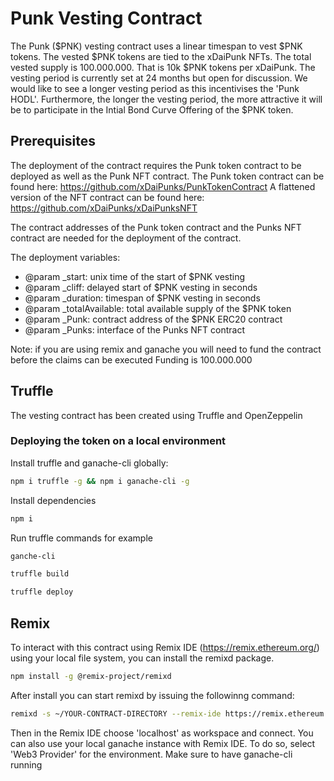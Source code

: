# Punk Vesting Contract
The Punk ($PNK) vesting contract uses a linear timespan to vest $PNK tokens. The vested $PNK tokens are tied to 
the xDaiPunk NFTs. The total vested supply is 100.000.000. That is 10k $PNK tokens per xDaiPunk.
The vesting period is currently set at 24 months but open for discussion. We would like to see a longer vesting period as this
incentivises the 'Punk HODL'. Furthermore, the longer the vesting period, the more attractive it will be to participate in the Intial Bond Curve Offering of the $PNK token.


## Prerequisites
The deployment of the contract requires the Punk token contract to be deployed as well as the Punk NFT contract.
The Punk token contract can be found here: https://github.com/xDaiPunks/PunkTokenContract
A flattened version of the NFT contract can be found here: https://github.com/xDaiPunks/xDaiPunksNFT

The contract addresses of the Punk token contract and the Punks NFT contract are needed for the deployment of the contract.

The deployment variables:
- @param _start: unix time of the start of $PNK vesting
- @param _cliff: delayed start of $PNK vesting in seconds
- @param _duration: timespan of $PNK vesting in seconds
- @param _totalAvailable: total available supply of the $PNK token
- @param _Punk: contract address of the $PNK ERC20 contract
- @param _Punks: interface of the Punks NFT contract

Note: if you are using remix and ganache you will need to fund the contract before the claims can be executed
Funding is 100.000.000

## Truffle
The vesting contract has been created using Truffle and OpenZeppelin 

### Deploying the token on a local environment
Install truffle and ganache-cli globally:
```sh
npm i truffle -g && npm i ganache-cli -g
```

Install dependencies

```sh
npm i 
```

Run truffle commands for example

```sh
ganche-cli

truffle build

truffle deploy
```


## Remix
To interact with this contract using Remix IDE (https://remix.ethereum.org/) using your local file system, you can install the remixd package.

```sh
npm install -g @remix-project/remixd
```

After install you can start remixd by issuing the followinng command:

```sh
remixd -s ~/YOUR-CONTRACT-DIRECTORY --remix-ide https://remix.ethereum.org/

```
Then in the Remix IDE choose 'localhost' as workspace and connect. You can also use your local ganache instance with Remix IDE. To do so, select 'Web3 Provider' for the environment. Make sure to have ganache-cli running 



